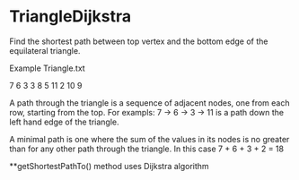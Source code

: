 TriangleDijkstra
================

Find the shortest path between top vertex and the bottom edge of the equilateral triangle.


Example Triangle.txt

7
6 3
3 8 5
11 2 10 9

A path through the triangle is a sequence of adjacent nodes, one from each row, starting from the top.
For exampls: 7 -> 6 -> 3 -> 11 is a path down the left hand edge of the triangle.

A minimal path is one where the sum of the values in its nodes is no greater than for any other path through the triangle.
In this case 7 + 6 + 3 + 2 = 18

**getShortestPathTo() method uses Dijkstra algorithm

